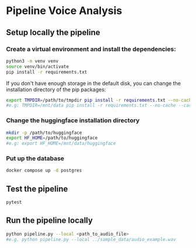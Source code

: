 # Pipeline Voice Analysis

## Setup locally the pipeline

### Create a virtual environment and install the dependencies:

```bash
python3 -m venv venv
source venv/bin/activate
pip install -r requirements.txt
```

If you don't have enough storage in the default disk, you can change the installation directory of the pip packages:

```bash
export TMPDIR=/path/to/tmpdir pip install -r requirements.txt --no-cache --cache-dir=/path/to/pip_cache
#e.g: TMPDIR=/mnt/data pip install -r requirements.txt --no-cache --cache-dir=/mnt/data/pip_cache 
```

### Change the huggingface installation directory

```bash
mkdir -p /path/to/huggingface
export HF_HOME=/path/to/huggingface
#e.g: export HF_HOME=/mnt/data/huggingface
```

### Put up the database

```bash
docker compose up -d postgres
```

## Test the pipeline

```bash
pytest
```

## Run the pipeline locally

```bash
python pipeline.py --local <path_to_audio_file>
#e.g. python pipeline.py --local ../sample_data/audio_example.wav
```